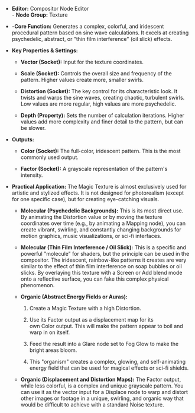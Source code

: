 - **Editor:** Compositor Node Editor  
- **Node Group:** Texture
    
- -**Core Function:** Generates a complex, colorful, and iridescent procedural pattern based on sine wave calculations. It excels at creating psychedelic, abstract, or "thin film interference" (oil slick) effects.
    
- **Key Properties & Settings:**
    
    - **Vector (Socket):** Input for the texture coordinates.
        
    - **Scale (Socket):** Controls the overall size and frequency of the pattern. Higher values create more, smaller swirls.
        
    - **Distortion (Socket):** The key control for its characteristic look. It twists and warps the sine waves, creating chaotic, turbulent swirls. Low values are more regular, high values are more psychedelic.
        
    - **Depth (Property):** Sets the number of calculation iterations. Higher values add more complexity and finer detail to the pattern, but can be slower.
        
- **Outputs:**
    
    - **Color (Socket):** The full-color, iridescent pattern. This is the most commonly used output.
        
    - **Factor (Socket):** A grayscale representation of the pattern's intensity.
        
- **Practical Application:** The Magic Texture is almost exclusively used for artistic and stylized effects. It is not designed for photorealism (except for one specific case), but for creating eye-catching visuals.
    
    - **Molecular (Psychedelic Backgrounds):** This is its most direct use. By animating the Distortion value or by moving the texture coordinates over time (e.g., by animating a Mapping node), you can create vibrant, swirling, and constantly changing backgrounds for motion graphics, music visualizations, or sci-fi interfaces.
        
    - **Molecular (Thin Film Interference / Oil Slick):** This is a specific and powerful "molecule" for shaders, but the principle can be used in the compositor. The iridescent, rainbow-like patterns it creates are very similar to the effect of thin film interference on soap bubbles or oil slicks. By overlaying this texture with a Screen or Add blend mode onto a reflective surface, you can fake this complex physical phenomenon.
        
    - **Organic (Abstract Energy Fields or Auras):**
        
        1. Create a Magic Texture with a high Distortion.
            
        2. Use its Factor output as a displacement map for its own Color output. This will make the pattern appear to boil and warp in on itself.
            
        3. Feed the result into a Glare node set to Fog Glow to make the bright areas bloom.
            
        4. This "organism" creates a complex, glowing, and self-animating energy field that can be used for magical effects or sci-fi shields.
            
    - **Organic (Displacement and Distortion Maps):** The Factor output, while less colorful, is a complex and unique grayscale pattern. You can use it as the vector input for a Displace node to warp and distort other images or footage in a unique, swirling, and organic way that would be difficult to achieve with a standard Noise texture.